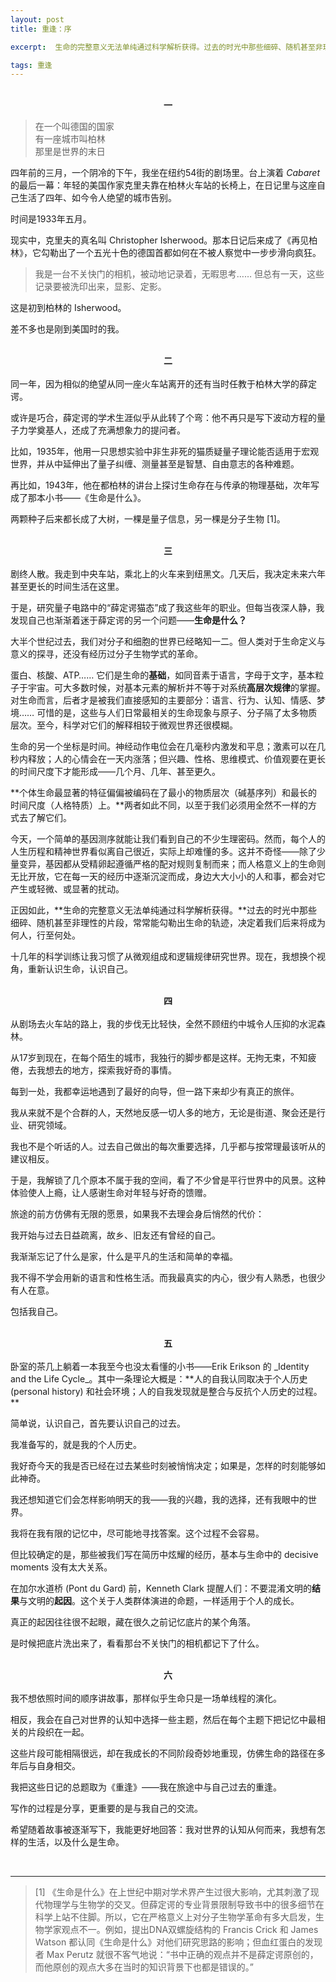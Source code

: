 ```yaml
---
layout: post
title: 重逢：序

excerpt:  生命的完整意义无法单纯通过科学解析获得。过去的时光中那些细碎、随机甚至非理性的片段，常常能勾勒出生命的轨迹。<br /><br /> 现在，我想换个视角，重新认识生命，认识自己。是时候把底片洗出来了，看看那台不关快门的相机都记下了什么。<br />

tags: 重逢
---
```

<br />
<center> <b> 一 </b> </center>

>在一个叫德国的国家<br />
>有一座城市叫柏林<br />
>那里是世界的末日<br />

四年前的三月，一个阴冷的下午，我坐在纽约54街的剧场里。台上演着 _Cabaret_ 的最后一幕：年轻的美国作家克里夫靠在柏林火车站的长椅上，在日记里与这座自己生活了四年、如今令人绝望的城市告别。

时间是1933年五月。

现实中，克里夫的真名叫 Christopher Isherwood。那本日记后来成了《再见柏林》，它勾勒出了一个五光十色的德国首都如何在不被人察觉中一步步滑向疯狂。

>我是一台不关快门的相机，被动地记录着，无暇思考…… 但总有一天，这些记录要被洗印出来，显影、定影。

这是初到柏林的 Isherwood。

差不多也是刚到美国时的我。 

<br />



<center> <b> 二 </b> </center><br />
同一年，因为相似的绝望从同一座火车站离开的还有当时任教于柏林大学的薛定谔。

或许是巧合，薛定谔的学术生涯似乎从此转了个弯：他不再只是写下波动方程的量子力学奠基人，还成了充满想象力的提问者。

比如，1935年，他用一只思想实验中非生非死的猫质疑量子理论能否适用于宏观世界，并从中延伸出了量子纠缠、测量甚至是智慧、自由意志的各种难题。

再比如，1943年，他在都柏林的讲台上探讨生命存在与传承的物理基础，次年写成了那本小书——《生命是什么》。

两颗种子后来都长成了大树，一棵是量子信息，另一棵是分子生物 [1]。

<br />



<center> <b> 三 </b> </center><br />
剧终人散。我走到中央车站，乘北上的火车来到纽黑文。几天后，我决定未来六年甚至更长的时间生活在这里。

于是，研究量子电路中的“薛定谔猫态”成了我这些年的职业。但每当夜深人静，我发现自己也渐渐着迷于薛定谔的另一个问题——**生命是什么？**

大半个世纪过去，我们对分子和细胞的世界已经略知一二。但人类对于生命定义与意义的探寻，还没有经历过分子生物学式的革命。

蛋白、核酸、ATP…… 它们是生命的**基础**，如同音素于语言，字母于文字，基本粒子于宇宙。可大多数时候，对基本元素的解析并不等于对系统**高层次规律**的掌握。对生命而言，后者才是被我们直接感知的主要部分：语言、行为、认知、情感、梦境…… 可惜的是，这些与人们日常最相关的生命现象与原子、分子隔了太多物质层次。至今，科学对它们的解释相较于微观世界还很模糊。

生命的另一个坐标是时间。神经动作电位会在几毫秒内激发和平息；激素可以在几秒内释放；人的心情会在一天内涨落；但兴趣、性格、思维模式、价值观要在更长的时间尺度下才能形成——几个月、几年、甚至更久。

**个体生命最显著的特征偏偏被编码在了最小的物质层次（碱基序列）和最长的时间尺度（人格特质）上。**两者如此不同，以至于我们必须用全然不一样的方式去了解它们。

今天，一个简单的基因测序就能让我们看到自己的不少生理密码。然而，每个人的人生历程和精神世界看似离自己很近，实际上却难懂的多。这并不奇怪——除了少量变异，基因都从受精卵起遵循严格的配对规则复制而来；而人格意义上的生命则无比开放，它在每一天的经历中逐渐沉淀而成，身边大大小小的人和事，都会对它产生或轻微、或显著的扰动。

正因如此，**生命的完整意义无法单纯通过科学解析获得。**过去的时光中那些细碎、随机甚至非理性的片段，常常能勾勒出生命的轨迹，决定着我们后来将成为何人，行至何处。

十几年的科学训练让我习惯了从微观组成和逻辑规律研究世界。现在，我想换个视角，重新认识生命，认识自己。


<br />



<center> <b> 四 </b> </center><br />
从剧场去火车站的路上，我的步伐无比轻快，全然不顾纽约中城令人压抑的水泥森林。

从17岁到现在，在每个陌生的城市，我独行的脚步都是这样。无拘无束，不知疲倦，去我想去的地方，探索我好奇的事情。

每到一处，我都幸运地遇到了最好的向导，但一路下来却少有真正的旅伴。

我从来就不是个合群的人，天然地反感一切人多的地方，无论是街道、聚会还是行业、研究领域。

我也不是个听话的人。过去自己做出的每次重要选择，几乎都与按常理最该听从的建议相反。

于是，我解锁了几个原本不属于我的空间，看了不少曾是平行世界中的风景。这种体验使人上瘾，让人感谢生命对年轻与好奇的馈赠。

旅途的前方仿佛有无限的愿景，如果我不去理会身后悄然的代价：

我开始与过去日益疏离，故乡、旧友还有曾经的自己。

我渐渐忘记了什么是家，什么是平凡的生活和简单的幸福。

我不得不学会用新的语言和性格生活。而我最真实的内心，很少有人熟悉，也很少有人在意。

包括我自己。

<br />



<center> <b> 五 </b> </center><br />
卧室的茶几上躺着一本我至今也没太看懂的小书——Erik Erikson 的 _Identity and the Life Cycle_。其中一条理论大概是：**人的自我认同取决于个人历史 (personal history) 和社会环境；人的自我发现就是整合与反抗个人历史的过程。**

简单说，认识自己，首先要认识自己的过去。

我准备写的，就是我的个人历史。

我好奇今天的我是否已经在过去某些时刻被悄悄决定；如果是，怎样的时刻能够如此神奇。

我还想知道它们会怎样影响明天的我——我的兴趣，我的选择，还有我眼中的世界。

我将在我有限的记忆中，尽可能地寻找答案。这个过程不会容易。

但比较确定的是，那些被我们写在简历中炫耀的经历，基本与生命中的 decisive moments 没有太大关系。

在加尔水道桥 (Pont du Gard) 前，Kenneth Clark 提醒人们：不要混淆文明的**结果**与文明的**起因**。这个关于人类群体演进的命题，一样适用于个人的成长。

真正的起因往往很不起眼，藏在很久之前记忆底片的某个角落。

是时候把底片洗出来了，看看那台不关快门的相机都记下了什么。

<br />


<center> <b> 六 </b> </center><br />
我不想依照时间的顺序讲故事，那样似乎生命只是一场单线程的演化。

相反，我会在自己对世界的认知中选择一些主题，然后在每个主题下把记忆中最相关的片段织在一起。

这些片段可能相隔很远，却在我成长的不同阶段奇妙地重现，仿佛生命的路径在多年后与自身相交。

我把这些日记的总题取为《重逢》——我在旅途中与自己过去的重逢。

写作的过程是分享，更重要的是与我自己的交流。

希望随着故事被逐渐写下，我能更好地回答：我对世界的认知从何而来，我想有怎样的生活，以及什么是生命。

<br />

----

>[1] 《生命是什么》在上世纪中期对学术界产生过很大影响，尤其刺激了现代物理学与生物学的交叉。但薛定谔的专业背景限制导致书中的很多细节在科学上站不住脚。所以，它在严格意义上对分子生物学革命有多大启发，生物学家观点不一。例如，提出DNA双螺旋结构的 Francis Crick 和 James Watson 都认同《生命是什么》对他们研究思路的影响；但血红蛋白的发现者 Max Perutz 就很不客气地说：“书中正确的观点并不是薛定谔原创的，而他原创的观点大多在当时的知识背景下也都是错误的。”

<br /><br />


